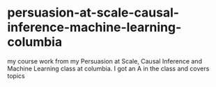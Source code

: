 # persuasion-at-scale-causal-inference-machine-learning-columbia
my course work from my Persuasion at Scale, Causal Inference and Machine Learning class at columbia. I got an A in the class and covers topics
